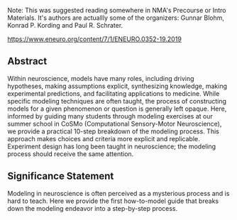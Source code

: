 Note: This was suggested reading somewhere in NMA's Precourse or Intro Materials. It's authors are actuallly some of the organizers: Gunnar Blohm, Konrad P. Kording and Paul R. Schrater. 

https://www.eneuro.org/content/7/1/ENEURO.0352-19.2019

## Abstract
Within neuroscience, models have many roles, including driving hypotheses, making assumptions explicit, synthesizing knowledge, making experimental predictions, and facilitating applications to medicine. While specific modeling techniques are often taught, the process of constructing models for a given phenomenon or question is generally left opaque. Here, informed by guiding many students through modeling exercises at our summer school in CoSMo (Computational Sensory-Motor Neuroscience), we provide a practical 10-step breakdown of the modeling process. This approach makes choices and criteria more explicit and replicable. Experiment design has long been taught in neuroscience; the modeling process should receive the same attention.

## Significance Statement

Modeling in neuroscience is often perceived as a mysterious process and is hard to teach. Here we provide the first how-to-model guide that breaks down the modeling endeavor into a step-by-step process.
